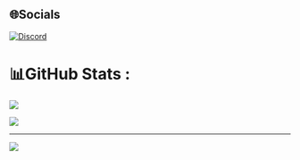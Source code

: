 ## 🌐Socials
[![Discord](https://img.shields.io/badge/Discord-%237289DA.svg?logo=discord&logoColor=white)](https://discord.com/users/821692172997886022)

# 📊GitHub Stats :
![](https://github-readme-streak-stats.herokuapp.com/?user=CaTroi&theme=radical&hide_border=false)<br/>

![](https://quotes-github-readme.vercel.app/api?type=horizontal&theme=radical)

---
[![](https://visitcount.itsvg.in/api?id=CaTroi&icon=0&color=7)](https://visitcount.itsvg.in)
